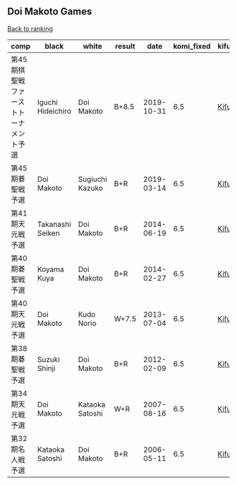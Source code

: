 ## Doi Makoto Games

[Back to ranking](../../index.md)




| **comp** | **black** | **white** | **result** | **date** | **komi_fixed** | **kifu** | 
| --- | --- | --- | --- | --- | --- | --- |
| 第45期棋聖戦ファーストトーナメント予選 | Iguchi Hideichiro | Doi Makoto | B+8.5 | 2019-10-31 | 6.5 | [Kifu](https://kifudepot.net/kifucontents.php?id=DAlrTbU7DsPnkNc3wBMHfw%3D%3D) | 
| 第45期碁聖戦予選 | Doi Makoto | Sugiuchi Kazuko | B+R | 2019-03-14 | 6.5 | [Kifu](https://kifudepot.net/kifucontents.php?id=JZD7mrG7YXb9wJh7PtsSVA%3D%3D) | 
| 第41期天元戦予選 | Takanashi Seiken | Doi Makoto | B+R | 2014-06-19 | 6.5 | [Kifu](https://kifudepot.net/kifucontents.php?id=qP3txqdHKExVrwZidBflIQ%3D%3D) | 
| 第40期碁聖戦予選 | Koyama Kuya | Doi Makoto | B+R | 2014-02-27 | 6.5 | [Kifu](https://kifudepot.net/kifucontents.php?id=WlPSLvfD2xD9AbY2bX6V7Q%3D%3D) | 
| 第40期天元戦予選 | Doi Makoto | Kudo Norio | W+7.5 | 2013-07-04 | 6.5 | [Kifu](https://kifudepot.net/kifucontents.php?id=IG4xdwQ5gp2alraSwBzBZg%3D%3D) | 
| 第38期碁聖戦予選 | Suzuki Shinji | Doi Makoto | B+R | 2012-02-09 | 6.5 | [Kifu](https://kifudepot.net/kifucontents.php?id=UAbVK7%2BIIvxMDe2%2Be1FqBQ%3D%3D) | 
| 第34期天元戦予選 | Doi Makoto | Kataoka Satoshi | W+R | 2007-08-16 | 6.5 | [Kifu](https://kifudepot.net/kifucontents.php?id=ggWz4iDh3JiYUb%2BuX0Co5g%3D%3D) | 
| 第32期名人戦予選 | Kataoka Satoshi | Doi Makoto | B+R | 2006-05-11 | 6.5 | [Kifu](https://kifudepot.net/kifucontents.php?id=EE6gFIfik4MInZAReS2uig%3D%3D) |




